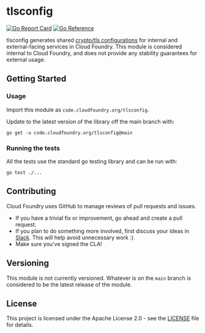 # tlsconfig

[![Go Report Card](https://goreportcard.com/badge/code.cloudfoundry.org/tlsconfig)](https://goreportcard.com/report/code.cloudfoundry.org/tlsconfig)
[![Go Reference](https://pkg.go.dev/badge/code.cloudfoundry.org/tlsconfig.svg)](https://pkg.go.dev/code.cloudfoundry.org/tlsconfig)

tlsconfig generates shared [crypto/tls configurations](https://pkg.go.dev/crypto/tls#Config) for internal and external-facing services in Cloud Foundry. This module is considered internal to Cloud Foundry, and does not provide any stability guarantees for external usage.

## Getting Started

### Usage

Import this module as `code.cloudfoundry.org/tlsconfig`.

Update to the latest version of the library off the main branch with:
```
go get -u code.cloudfoundry.org/tlsconfig@main
```

### Running the tests

All the tests use the standard go testing library and can be run with:
```
go test ./...
```

## Contributing

Cloud Foundry uses GitHub to manage reviews of pull requests and issues.

* If you have a trivial fix or improvement, go ahead and create a pull request.
* If you plan to do something more involved, first discuss your ideas in [Slack](cloudfoundry.slack.com). This will help avoid unnecessary work :).
* Make sure you've signed the CLA!

## Versioning

This module is not currently versioned. Whatever is on the `main` branch is considered to be the latest release of the module.

## License

This project is licensed under the Apache License 2.0 - see the [LICENSE](LICENSE) file for details.
